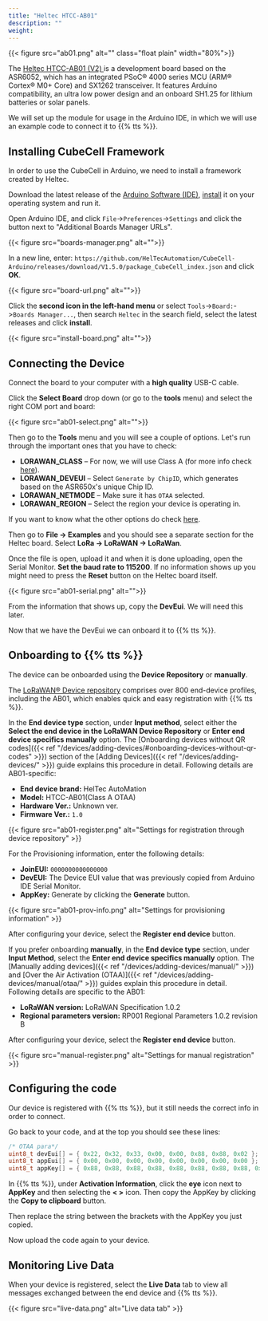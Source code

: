 ```yaml
---
title: "Heltec HTCC-AB01"
description: ""
weight: 
---
```


{{< figure src="ab01.png" alt="" class="float plain" width="80%">}}

The [Heltec HTCC-AB01 (V2) ](https://heltec.org/project/htcc-ab01-v2/) is a development board based on the ASR6052, which has an integrated PSoC® 4000 series MCU (ARM® Cortex® M0+ Core) and SX1262 transceiver. It features Arduino compatibility, an ultra low power design and an onboard SH1.25 for lithium batteries or solar panels.

We will set up the module for usage in the Arduino IDE, in which we will use an example code to connect it to {{% tts %}}.

<!--more-->

## Installing CubeCell Framework

In order to use the CubeCell in Arduino, we need to install a framework created by Heltec.

Download the latest release of the [Arduino Software (IDE)](https://www.arduino.cc/en/Main/Software), [install](https://www.arduino.cc/en/Guide) it on your operating system and run it.

Open Arduino IDE, and click `File`->`Preferences`->`Settings` and click the button next to "Additional Boards Manager URLs".

{{< figure src="boards-manager.png" alt="">}}

In a new line, enter: `https://github.com/HelTecAutomation/CubeCell-Arduino/releases/download/V1.5.0/package_CubeCell_index.json` and click **OK**.

{{< figure src="board-url.png" alt="">}}

Click the **second icon in the left-hand menu** or select `Tools`->`Board:`->`Boards Manager...`, then search `Heltec` in the search field, select the latest releases and click **install**.

{{< figure src="install-board.png" alt="">}}

## Connecting the Device

Connect the board to your computer with a **high quality** USB-C cable.

Click the **Select Board** drop down (or go to the **tools** menu) and select the right COM port and board:

{{< figure src="ab01-select.png" alt="">}}

Then go to the **Tools** menu and you will see a couple of options. Let's run through the important ones that you have to check:

- **LORAWAN_CLASS** – For now, we will use Class A (for more info check [here](https://www.thethingsnetwork.org/docs/lorawan/classes/)).
- **LORAWAN_DEVEUI** – Select `Generate by ChipID`, which generates based on the ASR650x's unique Chip ID.
- **LORAWAN_NETMODE** – Make sure it has `OTAA` selected.
- **LORAWAN_REGION** – Select the region your device is operating in.

If you want to know what the other options do check [here](https://docs.heltec.cn/en/node/asr650x/htcc_ab01/quick_start.html#correctly-config-the-tools-menu).

Then go to **File -> Examples** and you should see a separate section for the Heltec board. Select **LoRa -> LoRaWAN -> LoRaWan**.

Once the file is open, upload it and when it is done uploading, open the Serial Monitor. **Set the baud rate to 115200**. If no information shows up you might need to press the **Reset** button on the Heltec board itself.

{{< figure src="ab01-serial.png" alt="">}}

From the information that shows up, copy the **DevEui**. We will need this later.

Now that we have the DevEui we can onboard it to {{% tts %}}.

## Onboarding to {{% tts %}}

The device can be onboarded using the **Device Repository** or **manually**.

The [LoRaWAN® Device repository](https://github.com/TheThingsNetwork/lorawan-devices) comprises over 800 end-device profiles, including the AB01, which enables quick and easy registration with {{% tts %}}.

In the **End device type** section, under **Input method**, select either the **Select the end device in the LoRaWAN Device Repository** or **Enter end device specifics manually** option. The [Onboarding devices without QR codes]({{< ref "/devices/adding-devices/#onboarding-devices-without-qr-codes" >}}) section of the [Adding Devices]({{< ref "/devices/adding-devices/" >}}) guide explains this procedure in detail. Following details are AB01-specific:

- **End device brand:** HelTec AutoMation
- **Model:** HTCC-AB01(Class A OTAA)
- **Hardware Ver.:** Unknown ver.
- **Firmware Ver.:** `1.0`

{{< figure src="ab01-register.png" alt="Settings for registration through device repository" >}}

For the Provisioning information, enter the following details:
- **JoinEUI:** `0000000000000000`
- **DevEUI:** The Device EUI value that was previously copied from Arduino IDE Serial Monitor.
- **AppKey:** Generate by clicking the **Generate** button.

{{< figure src="ab01-prov-info.png" alt="Settings for provisioning information" >}}

After configuring your device, select the **Register end device** button.

If you prefer onboarding **manually**, in the **End device type** section, under **Input Method**, select the **Enter end device specifics manually** option. The [Manually adding devices]({{< ref "/devices/adding-devices/manual/" >}}) and [Over the Air Activation (OTAA)]({{< ref "/devices/adding-devices/manual/otaa/" >}}) guides explain this procedure in detail. Following details are specific to the AB01:

- **LoRaWAN version:** LoRaWAN Specification 1.0.2
- **Regional parameters version:** RP001 Regional Parameters 1.0.2 revision B

After configuring your device, select the **Register end device** button.

{{< figure src="manual-register.png" alt="Settings for manual registration" >}}

## Configuring the code

Our device is registered with {{% tts %}}, but it still needs the correct info in order to connect.

Go back to your code, and at the top you should see these lines:
```cpp
/* OTAA para*/
uint8_t devEui[] = { 0x22, 0x32, 0x33, 0x00, 0x00, 0x88, 0x88, 0x02 };
uint8_t appEui[] = { 0x00, 0x00, 0x00, 0x00, 0x00, 0x00, 0x00, 0x00 };
uint8_t appKey[] = { 0x88, 0x88, 0x88, 0x88, 0x88, 0x88, 0x88, 0x88, 0x88, 0x88, 0x88, 0x88, 0x88, 0x88, 0x66, 0x01 };
```

In {{% tts %}}, under **Activation Information**, click the **eye** icon next to **AppKey** and then selecting the **< >** icon. Then copy the AppKey by clicking the **Copy to clipboard** button.

Then replace the string between the brackets with the AppKey you just copied.

Now upload the code again to your device.

## Monitoring Live Data

When your device is registered, select the **Live Data** tab to view all messages exchanged between the end device and {{% tts %}}.

{{< figure src="live-data.png" alt="Live data tab" >}}
